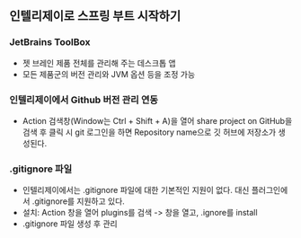 ## 인텔리제이로 스프링 부트 시작하기
### JetBrains ToolBox
- 젯 브레인 제품 전체를 관리해 주는 데스크톱 앱
- 모든 제품군의 버전 관리와 JVM 옵션 등을 조정 가능


### 인텔리제이에서 Github 버전 관리 연동
- Action 검색창(Window는 Ctrl + Shift + A)을 열어 share project on GitHub을 검색 후 클릭 시 git 로그인을 하면 Repository name으로 깃 허브에 저장소가 생성된다.


### .gitignore 파일
- 인텔리제이에서는 .gitignore 파일에 대한 기본적인 지원이 없다. 대신 플러그인에서 .gitignore를 지원하고 있다.
- 설치: Action 창을 열어 plugins를 검색 -> 창을 열고, .ignore를 install
- .gitignore 파일 생성 후 관리
